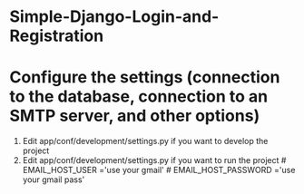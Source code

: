 # Simple-Django-Login-and-Registration
# Configure the settings (connection to the database, connection to an SMTP server, and other options)
1) Edit app/conf/development/settings.py if you want to develop the project
2) Edit app/conf/development/settings.py if you want to run the project
              # EMAIL_HOST_USER ='use your gmail'
              # EMAIL_HOST_PASSWORD ='use your gmail pass'
